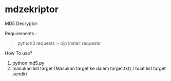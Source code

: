 # mdzekriptor
MD5 Decryptor

Requirements :
> python3
> requests  > pip install requests

How To use?

1. python md5.py 
2. masukan list target (Masukan target ke dalem target.txt) / buat list target sendiri



